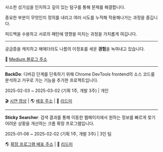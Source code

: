 사소한 성가심을 인지하고 깊이 있는 탐구를 통해 문제를 해결합니다.

중요한 부분이 무엇인지 정의를 내리고 여러 시도를 누적해 적용해나가는 과정을 즐깁니다.

피드백을 수용하고 서로의 패턴에 영향을 미치는 과정을 가치롭게 여깁니다.

---

궁금증을 캐치하고 해매더라도 나름의 이정표를 세운 **경험**을 녹여내고 있습니다.

🔖 [Medium 블로그 주소](https://medium.com/@hong7ya)

---

**BackDo**: 디버깅 단계를 단축하기 위해 Chrome DevTools frontend의 소스 코드를 분석하고 거꾸로 가는 기능을 추가한 프로젝트입니다.

2025-02-03 ~ 2025-03-02 (기획 1주, 개발 3주) | 개인

🎬 [시연 영상](https://www.youtube.com/watch?v=ft9zQljooL8) | 🌎 [배포 주소](https://landing.backdo.site/) | 📂 [리드미](https://github.com/GoToPrevLine/devtools-frontend?tab=readme-ov-file#backdo)

---

**Sticky Searcher**: 검색 결과를 통해 이동한 웹페이지에서 원하는 정보를 빠르게 찾기 어려운 상황을 개선하는 크롬 확장 프로그램입니다.

2025-01-06 ~ 2025-02-02 (기획 1주, 개발 3주) | 3인 팀

🌎 [확장 프로그램 배포 주소](https://chromewebstore.google.com/detail/sticky-searcher/hgffglicdkekapoilckejhebgopacdld?hl=ko&utm_source=ext_sidebar) | 📂 [리드미](https://github.com/Sticky-Seacher/sticky-searcher-extension?tab=readme-ov-file#sticky-searcher)
